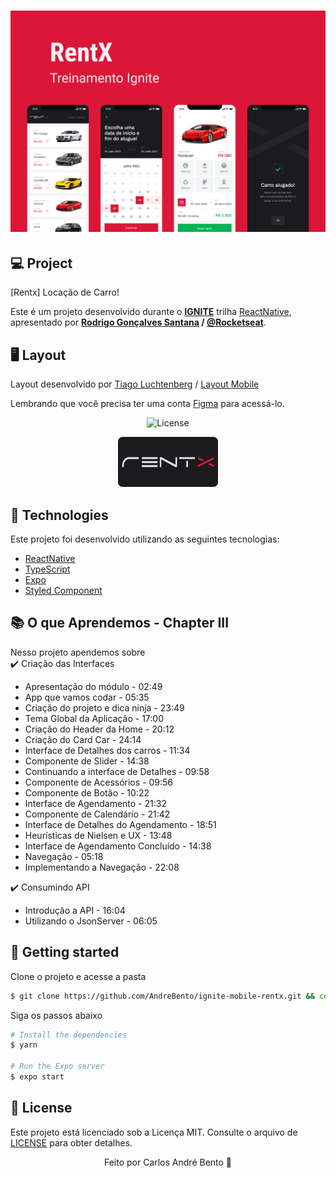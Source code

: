 <h1 align="center">
    <img alt="Rentx" title="Rentx" src=".github/RentX-Ignite-React-Native.svg" />
</h1>


  ## 💻 Project

  [Rentx] Locação de Carro!

  Este é um projeto desenvolvido durante o **[IGNITE](https://rocketseat.com.br/ignite)** trilha [ReactNative](https://reactnative.dev/), apresentado por **[Rodrigo Gonçalves Santana](https://github.com/rodrigorgtic) / [@Rocketseat](https://rocketseat.com.br/)**.

  ## 🖥️ Layout

  Layout desenvolvido por [Tiago Luchtenberg](@tiagoluchtenberg) / [Layout Mobile](https://www.figma.com/file/4ojyGi2mGuQaGK0sUHMAqB/RentX-Ignite?node-id=0%3A1)

  Lembrando que você precisa ter uma conta [Figma](http://figma.com/) para acessá-lo.



<p align="center">
  <img  src="https://img.shields.io/static/v1?label=license&message=MIT&color=5965E0&labelColor=121214" alt="License">

<br>

<p align="center">
  <img alt="Rentx" src=".github/logo-rentx.png" width="160px">
</p>

## 🧪 Technologies

Este projeto foi desenvolvido utilizando as seguintes tecnologias:

- [ReactNative](https://reactnative.dev/)
- [TypeScript](https://www.typescriptlang.org/)
- [Expo](https://expo.io/)
- [Styled Component](https://styled-components.com/)

## 📚  O que Aprendemos - Chapter III

Nesso projeto apendemos sobre<br />
✔️ Criação das Interfaces

- Apresentação do módulo - 02:49
- App que vamos codar - 05:35
- Criação do projeto e dica ninja - 23:49
- Tema Global da Aplicação - 17:00
- Criação do Header da Home - 20:12
- Criação do Card Car - 24:14
- Interface de Detalhes dos carros - 11:34
- Componente de Slider - 14:38
- Continuando a interface de Detalhes - 09:58
- Componente de Acessórios - 09:56
- Componente de Botão - 10:22
- Interface de Agendamento - 21:32
- Componente de Calendário - 21:42
- Interface de Detalhes do Agendamento - 18:51
- Heurísticas de Nielsen e UX - 13:48
- Interface de Agendamento Concluído - 14:38
- Navegação - 05:18
- Implementando a Navegação - 22:08

✔️ Consumindo API

- Introdução a API - 16:04
- Utilizando o JsonServer - 06:05

## 🚀 Getting started

Clone o projeto e acesse a pasta

```bash
$ git clone https://github.com/AndreBento/ignite-mobile-rentx.git && cd ignite-mobile-rentx
```

Siga os passos abaixo
```bash
# Install the dependencies
$ yarn

# Run the Expo server
$ expo start

```

## 📝 License

Este projeto está licenciado sob a Licença MIT. Consulte o arquivo de [LICENSE](LICENSE.md) para obter detalhes.

<p align="center">Feito por Carlos André Bento 🚀 </p>
